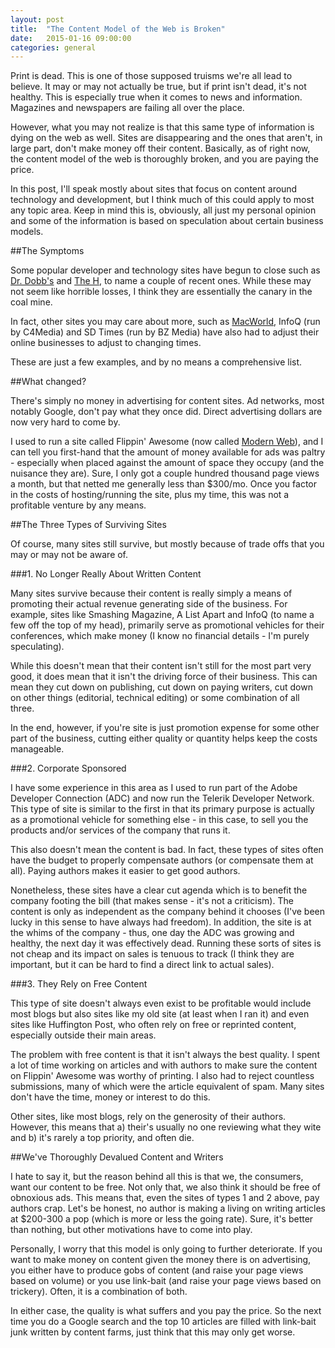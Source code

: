 ```yaml
---
layout: post
title:  "The Content Model of the Web is Broken"
date:   2015-01-16 09:00:00
categories: general
---
```


Print is dead. This is one of those supposed truisms we're all lead to believe. It may or may not actually be true, but if print isn't dead, it's not healthy. This is especially true when it comes to news and information. Magazines and newspapers are failing all over the place.

However, what you may not realize is that this same type of information is dying on the web as well. Sites are disappearing and the ones that aren't, in large part, don't make money off their content. Basically, as of right now, the content model of the web is thoroughly broken, and you are paying the price.

In this post, I'll speak mostly about sites that focus on content around technology and development, but I think much of this could apply to most any topic area. Keep in mind this is, obviously, all just my personal opinion and some of the information is based on speculation about certain business models.<!--more-->

##The Symptoms

Some popular developer and technology sites have begun to close such as [Dr. Dobb's](http://www.drdobbs.com/architecture-and-design/farewell-dr-dobbs/240169421) and [The H](http://www.h-online.com/news/item/The-H-is-closing-down-1920027.html), to name a couple of recent ones. While these may not seem like horrible losses, I think they are essentially the canary in the coal mine.

In fact, other sites you may care about more, such as [MacWorld](http://blog.sfgate.com/techchron/2014/09/10/macworld-kills-print-edition-amid-layoffs-at-idg/), InfoQ (run by C4Media) and SD Times (run by BZ Media) have also had to adjust their online businesses to adjust to changing times.

These are just a few examples, and by no means a comprehensive list.

##What changed?

There's simply no money in advertising for content sites. Ad networks, most notably Google, don't pay what they once did. Direct advertising dollars are now very hard to come by.

I used to run a site called Flippin' Awesome (now called [Modern Web](http://modernweb.com)), and I can tell you first-hand that the amount of money available for ads was paltry - especially when placed against the amount of space they occupy (and the nuisance they are). Sure, I only got a couple hundred thousand page views a month, but that netted me generally less than $300/mo. Once you factor in the costs of hosting/running the site, plus my time, this was not a profitable venture by any means.

##The Three Types of Surviving Sites

Of course, many sites still survive, but mostly because of trade offs that you may or may not be aware of.

###1. No Longer Really About Written Content

Many sites survive because their content is really simply a means of promoting their actual revenue generating side of the business. For example, sites like Smashing Magazine, A List Apart and InfoQ (to name a few off the top of my head), primarily serve as promotional vehicles for their conferences, which make money (I know no financial details - I'm purely speculating).

While this doesn't mean that their content isn't still for the most part very good, it does mean that it isn't the driving force of their business. This can mean they cut down on publishing, cut down on paying writers, cut down on other things (editorial, technical editing) or some combination of all three. 

In the end, however, if you're site is just promotion expense for some other part of the business, cutting either quality or quantity helps keep the costs manageable.

###2. Corporate Sponsored

I have some experience in this area as I used to run part of the Adobe Developer Connection (ADC) and now run the Telerik Developer Network. This type of site is similar to the first in that its primary purpose is actually as a promotional vehicle for something else - in this case, to sell you the products and/or services of the company that runs it.

This also doesn't mean the content is bad. In fact, these types of sites often have the budget to properly compensate authors (or compensate them at all). Paying authors makes it easier to get good authors.

Nonetheless, these sites have a clear cut agenda which is to benefit the company footing the bill (that makes sense - it's not a criticism). The content is only as independent as the company behind it chooses (I've been lucky in this sense to have always had freedom). In addition, the site is at the whims of the company - thus, one day the ADC was growing and healthy, the next day it was effectively dead. Running these sorts of sites is not cheap and its impact on sales is tenuous to track (I think they are important, but it can be hard to find a direct link to actual sales).

###3. They Rely on Free Content

This type of site doesn't always even exist to be profitable would include most blogs but also sites like my old site (at least when I ran it) and even sites like Huffington Post, who often rely on free or reprinted content, especially outside their main areas.

The problem with free content is that it isn't always the best quality. I spent a lot of time working on articles and with authors to make sure the content on Flippin' Awesome was worthy of printing. I also had to reject countless submissions, many of which were the article equivalent of spam. Many sites don't have the time, money or interest to do this.

Other sites, like most blogs, rely on the generosity of their authors. However, this means that a) their's usually no one reviewing what they wite and b) it's rarely a top priority, and often die.

##We've Thoroughly Devalued Content and Writers

I hate to say it, but the reason behind all this is that we, the consumers, want our content to be free. Not only that, we also think it should be free of obnoxious ads. This means that, even the sites of types 1 and 2 above, pay authors crap. Let's be honest, no author is making a living on writing articles at $200-300 a pop (which is more or less the going rate). Sure, it's better than nothing, but other motivations have to come into play.

Personally, I worry that this model is only going to further deteriorate. If you want to make money on content given the money there is on advertising, you either have to produce gobs of content (and raise your page views based on volume) or you use link-bait (and raise your page views based on trickery). Often, it is a combination of both.

In either case, the quality is what suffers and you pay the price. So the next time you do a Google search and the top 10 articles are filled with link-bait junk written by content farms, just think that this may only get worse.
